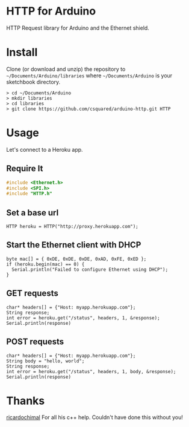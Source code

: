 # HTTP for Arduino

HTTP Request library for Arduino and the Ethernet shield.

# Install

Clone (or download and unzip) the repository to `~/Documents/Arduino/libraries`
where `~/Documents/Arduino` is your sketchbook directory.

    > cd ~/Documents/Arduino
    > mkdir libraries
    > cd libraries
    > git clone https://github.com/csquared/arduino-http.git HTTP

# Usage

Let's connect to a Heroku app.

## Require It

```c++
#include <Ethernet.h>
#include <SPI.h>
#include "HTTP.h"
```

## Set a base url

    HTTP heroku = HTTP("http://proxy.herokuapp.com");

## Start the Ethernet client with DHCP

    byte mac[] = { 0xDE, 0xDE, 0xDE, 0xAD, 0xFE, 0xED };
    if (heroku.begin(mac) == 0) {
      Serial.println("Failed to configure Ethernet using DHCP");
    }

## GET requests

    char* headers[] = {"Host: myapp.herokuapp.com"};
    String response;
    int error = heroku.get("/status", headers, 1, &response);
    Serial.println(response)


## POST requests

    char* headers[] = {"Host: myapp.herokuapp.com"};
    String body = "hello, world";
    String response;
    int error = heroku.get("/status", headers, 1, body, &response);
    Serial.println(response)

# Thanks

[ricardochimal](https://github.com/ricardochimal) For all his c++ help.  Couldn't have done this without you!
